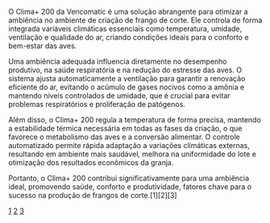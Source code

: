 O Clima+ 200 da Vencomatic é uma solução abrangente para otimizar a ambiência no ambiente de criação de frango de corte. Ele controla de forma integrada variáveis climáticas essenciais como temperatura, umidade, ventilação e qualidade do ar, criando condições ideais para o conforto e bem-estar das aves.

Uma ambiência adequada influencia diretamente no desempenho produtivo, na saúde respiratória e na redução do estresse das aves. O sistema ajusta automaticamente a ventilação para garantir a renovação eficiente do ar, evitando o acúmulo de gases nocivos como a amônia e mantendo níveis controlados de umidade, que é crucial para evitar problemas respiratórios e proliferação de patógenos.

Além disso, o Clima+ 200 regula a temperatura de forma precisa, mantendo a estabilidade térmica necessária em todas as fases da criação, o que favorece o metabolismo das aves e a conversão alimentar. O controle automatizado permite rápida adaptação a variações climáticas externas, resultando em ambiente mais saudável, melhora na uniformidade do lote e otimização dos resultados econômicos da granja.

Portanto, o Clima+ 200 contribui significativamente para uma ambiência ideal, promovendo saúde, conforto e produtividade, fatores chave para o sucesso na produção de frangos de corte.[1][2][3]

[1](https://www.vencomaticgroup.com/pt-br/produto/clima-200)
[2](https://www.vencomaticgroup.com/pt-br/soluci%C3%B3n-clim%C3%A1tica-ventila%C3%A7%C3%A3o-m%C3%ADnima)
[3](https://www.vencomaticgroup.com/pt-br/agro-supply)
